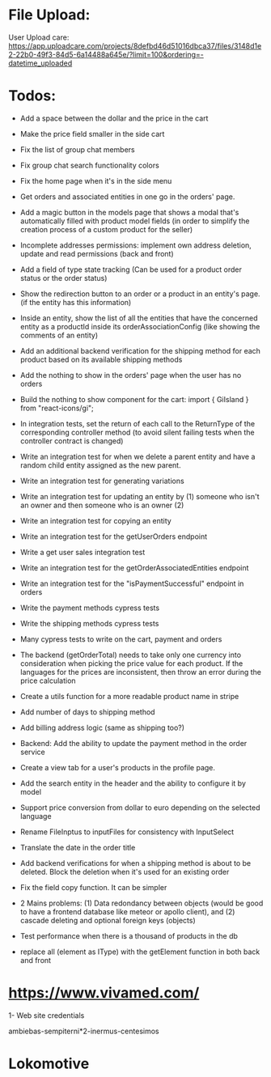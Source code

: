 # File Upload:

User Upload care:
https://app.uploadcare.com/projects/8defbd46d51016dbca37/files/3148d1e2-22b0-49f3-84d5-6a14488a645e/?limit=100&ordering=-datetime_uploaded

# Todos:

- Add a space between the dollar and the price in the cart
- Make the price field smaller in the side cart
- Fix the list of group chat members
- Fix group chat search functionality colors
- Fix the home page when it's in the side menu
- Get orders and associated entities in one go in the orders' page.
- Add a magic button in the models page that shows a modal that's automatically filled with product model fields (in order to simplify the creation process of a custom product for the seller)
- Incomplete addresses permissions: implement own address deletion, update and read permissions (back and front)
- Add a field of type state tracking (Can be used for a product order status or the order status)

- Show the redirection button to an order or a product in an entity's page. (if the entity has this information)
- Inside an entity, show the list of all the entities that have the concerned entity as a productId inside its orderAssociationConfig (like showing the comments of an entity)

- Add an additional backend verification for the shipping method for each product based on its available shipping methods
- Add the nothing to show in the orders' page when the user has no orders
- Build the nothing to show component for the cart: import { GiIsland } from "react-icons/gi";

- In integration tests, set the return of each call to the ReturnType of the corresponding controller method (to avoid silent failing tests when the controller contract is changed)
- Write an integration test for when we delete a parent entity and have a random child entity assigned as the new parent.
- Write an integration test for generating variations
- Write an integration test for updating an entity by (1) someone who isn't an owner and then someone who is an owner (2)
- Write an integration test for copying an entity
- Write an integration test for the getUserOrders endpoint
- Write a get user sales integration test
- Write an integration test for the getOrderAssociatedEntities endpoint
- Write an integration test for the "isPaymentSuccessful" endpoint in orders

- Write the payment methods cypress tests
- Write the shipping methods cypress tests
- Many cypress tests to write on the cart, payment and orders

- The backend (getOrderTotal) needs to take only one currency into consideration when picking the price value for each product. If the languages for the prices are inconsistent, then throw an error during the price calculation
- Create a utils function for a more readable product name in stripe
- Add number of days to shipping method
- Add billing address logic (same as shipping too?)
- Backend: Add the ability to update the payment method in the order service
- Create a view tab for a user's products in the profile page.
- Add the search entity in the header and the ability to configure it by model
- Support price conversion from dollar to euro depending on the selected language
- Rename FileInptus to inputFiles for consistency with InputSelect
- Translate the date in the order title
- Add backend verifications for when a shipping method is about to be deleted. Block the deletion when it's used for an existing order
- Fix the field copy function. It can be simpler

- 2 Mains problems: (1) Data redondancy between objects (would be good to have a frontend database like meteor or apollo client), and (2) cascade deleting and optional foreign keys (objects)
- Test performance when there is a thousand of products in the db
- replace all (element as IType) with the getElement function in both back and front

# https://www.vivamed.com/

1- Web site credentials

ambiebas-sempiterni\*2-inermus-centesimos

# Lokomotive
